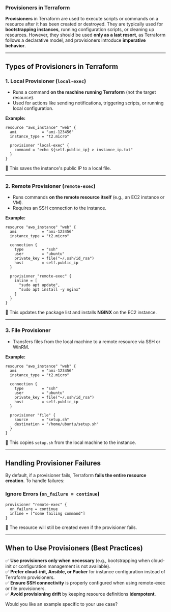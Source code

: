 ### **Provisioners in Terraform**  

**Provisioners** in Terraform are used to execute scripts or commands on a resource after it has been created or destroyed. They are typically used for **bootstrapping instances**, running configuration scripts, or cleaning up resources. However, they should be used **only as a last resort**, as Terraform follows a declarative model, and provisioners introduce **imperative behavior**.

---

## **Types of Provisioners in Terraform**
### **1. Local Provisioner (`local-exec`)**
- Runs a command **on the machine running Terraform** (not the target resource).
- Used for actions like sending notifications, triggering scripts, or running local configuration.

**Example:**
```hcl
resource "aws_instance" "web" {
  ami           = "ami-123456"
  instance_type = "t2.micro"

  provisioner "local-exec" {
    command = "echo ${self.public_ip} > instance_ip.txt"
  }
}
```
📌 This saves the instance's public IP to a local file.

---

### **2. Remote Provisioner (`remote-exec`)**
- Runs commands **on the remote resource itself** (e.g., an EC2 instance or VM).
- Requires an SSH connection to the instance.

**Example:**
```hcl
resource "aws_instance" "web" {
  ami           = "ami-123456"
  instance_type = "t2.micro"

  connection {
    type        = "ssh"
    user        = "ubuntu"
    private_key = file("~/.ssh/id_rsa")
    host        = self.public_ip
  }

  provisioner "remote-exec" {
    inline = [
      "sudo apt update",
      "sudo apt install -y nginx"
    ]
  }
}
```
📌 This updates the package list and installs **NGINX** on the EC2 instance.

---

### **3. File Provisioner**
- Transfers files from the local machine to a remote resource via SSH or WinRM.

**Example:**
```hcl
resource "aws_instance" "web" {
  ami           = "ami-123456"
  instance_type = "t2.micro"

  connection {
    type        = "ssh"
    user        = "ubuntu"
    private_key = file("~/.ssh/id_rsa")
    host        = self.public_ip
  }

  provisioner "file" {
    source      = "setup.sh"
    destination = "/home/ubuntu/setup.sh"
  }
}
```
📌 This copies `setup.sh` from the local machine to the instance.

---

## **Handling Provisioner Failures**
By default, if a provisioner fails, Terraform **fails the entire resource creation**. To handle failures:

### **Ignore Errors (`on_failure = continue`)**
```hcl
provisioner "remote-exec" {
  on_failure = continue
  inline = ["some failing command"]
}
```
📌 The resource will still be created even if the provisioner fails.

---

## **When to Use Provisioners (Best Practices)**
✅ **Use provisioners only when necessary** (e.g., bootstrapping when cloud-init or configuration management is not available).  
✅ **Prefer cloud-init, Ansible, or Packer** for instance configuration instead of Terraform provisioners.  
✅ **Ensure SSH connectivity** is properly configured when using remote-exec or file provisioners.  
✅ **Avoid provisioning drift** by keeping resource definitions **idempotent**.  

Would you like an example specific to your use case?